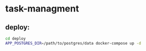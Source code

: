 # task-managment

## deploy:

```bash
cd deploy
APP_POSTGRES_DIR=/path/to/postgres/data docker-compose up -d
```
